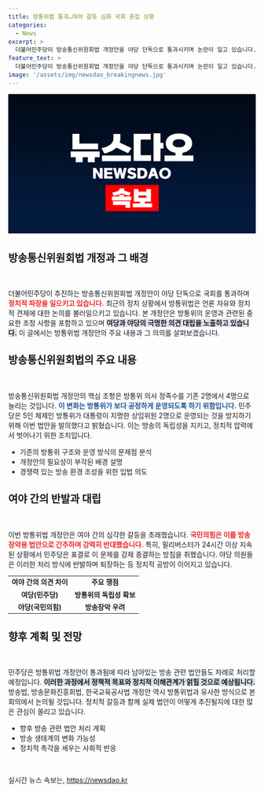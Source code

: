 ```yaml
---
title: 방통위법 통과…여야 갈등 심화 국회 혼잡 상황
categories:
  - News
excerpt: >
  더불어민주당이 방송통신위원회법 개정안을 야당 단독으로 통과시키며 논란이 일고 있습니다. 국민의힘은 강행 처리에 반발하고 퇴장, 민주당은 방송 4법을 이어갈 계획입니다. 이 법안의 핵심은 방통위 의사 정족수를 늘려 권력 집중을 막는 것입니다.
feature_text: >
  더불어민주당이 방송통신위원회법 개정안을 야당 단독으로 통과시키며 논란이 일고 있습니다. 국민의힘은 강행 처리에 반발하고 퇴장, 민주당은 방송 4법을 이어갈 계획입니다. 이 법안의 핵심은 방통위 의사 정족수를 늘려 권력 집중을 막는 것입니다.
image: '/assets/img/newsdao_breakingnews.jpg'
---
```


<p><img src="/assets/img/newsdao_breakingnews.jpg" alt="implanttips 속보" /></p>

<h2 data-ke-size="size26">방송통신위원회법 개정과 그 배경</h2>

<p data-ke-size="size16">&nbsp;</p>

<p>더불어민주당이 추진하는 방송통신위원회법 개정안이 야당 단독으로 국회를 통과하며 <b><span style="color: #ee2323;">정치적 파장을 일으키고 있습니다.</span></b> 최근의 정치 상황에서 방통위법은 언론 자유와 정치적 견제에 대한 논의를 불러일으키고 있습니다. 본 개정안은 방통위의 운영과 관련된 중요한 조정 사항을 포함하고 있으며 <b><span style="background-color: #21538527;">여당과 야당의 극명한 의견 대립을 노출하고 있습니다.</span></b> 이 글에서는 방통위법 개정안의 주요 내용과 그 의의를 살펴보겠습니다.</p>

<h2 data-ke-size="size26">방송통신위원회법의 주요 내용</h2>

<p data-ke-size="size16">&nbsp;</p>

<p>방송통신위원회법 개정안의 핵심 조항은 방통위 의사 정족수를 기존 2명에서 4명으로 늘리는 것입니다. <b><span style="color: #1a5490;">이 변화는 방통위가 보다 공정하게 운영되도록 하기 위함입니다.</span></b> 민주당은 5인 체제인 방통위가 대통령이 지명한 상임위원 2명으로 운영되는 것을 방지하기 위해 이번 법안을 발의했다고 밝혔습니다. 이는 방송의 독립성을 지키고, 정치적 압력에서 벗어나기 위한 조치입니다. </p>

<ul>
  <li>기존의 방통위 구조와 운영 방식의 문제점 분석</li>
  <li>개정안의 필요성이 부각된 배경 설명</li>
  <li>경쟁력 있는 방송 환경 조성을 위한 입법 의도</li>
</ul>

<h2 data-ke-size="size26">여야 간의 반발과 대립</h2>

<p data-ke-size="size16">&nbsp;</p>

<p>이번 방통위법 개정안은 여야 간의 심각한 갈등을 초래했습니다. <b><span style="color: #ee2323;">국민의힘은 이를 방송장악용 법안으로 간주하며 강력히 반대했습니다.</span></b> 특히, 필리버스터가 24시간 이상 지속된 상황에서 민주당은 표결로 이 문제를 강제 종결하는 방침을 취했습니다. 야당 의원들은 이러한 처리 방식에 반발하며 퇴장하는 등 정치적 공방이 이어지고 있습니다. </p>

<table>
    <tr>
        <td style="text-align: center; height: 17px;"><b>여야 간의 의견 차이</b></td>
        <td style="text-align: center; height: 17px;"><b>주요 쟁점</b></td>
    </tr>
    <tr>
        <td style="text-align: center; height: 17px;"><b>여당(민주당)</b></td>
        <td style="text-align: center; height: 17px;"><b>방통위의 독립성 확보</b></td>
    </tr>
    <tr>
        <td style="text-align: center; height: 17px;"><b>야당(국민의힘)</b></td>
        <td style="text-align: center; height: 17px;"><b>방송장악 우려</b></td>
    </tr>
</table>

<h2 data-ke-size="size26">향후 계획 및 전망</h2>

<p data-ke-size="size16">&nbsp;</p>

<p>민주당은 방통위법 개정안이 통과됨에 따라 남아있는 방송 관련 법안들도 차례로 처리할 예정입니다. <b><span style="background-color: #21538527;">이러한 과정에서 정책적 목표와 정치적 이해관계가 얽힐 것으로 예상됩니다.</span></b> 방송법, 방송문화진흥회법, 한국교육공사법 개정안 역시 방통위법과 유사한 방식으로 본회의에서 논의될 것입니다. 정치적 갈등과 함께 실제 법안이 어떻게 추진될지에 대한 많은 관심이 쏠리고 있습니다.</p>

<ul>
  <li>향후 방송 관련 법안 처리 계획</li>
  <li>방송 생태계의 변화 가능성</li>
  <li>정치적 촉각을 세우는 사회적 반응</li>
</ul>

<p data-ke-size="size16">&nbsp;</p>
실시간 뉴스 속보는, <a href="https://newsdao.kr" rel="dofollow">https://newsdao.kr</a>


